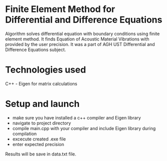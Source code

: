 Finite Element Method for Differential and Difference Equations
================================================

Algorithm solves differential equation with boundary conditions using finite element method. It finds Equation of Acoustic Material Vibrations with provided by the user precision. 
It was a part of AGH UST Differential and Difference Equations subject.


Technologies used
================================================
C++ - Eigen for matrix calculations

Setup and launch
================================================
<ul>
    <li>make sure you have installed a c++ compiler and Eigen library</li>
    <li>navigate to project directory</li>
    <li>compile main.cpp with your compiler and include Eigen library during compilation</li>
    <li>excecute created  .exe file</li>
    <li>enter expected precision</li>
</ul>
Results will be save in data.txt file.




